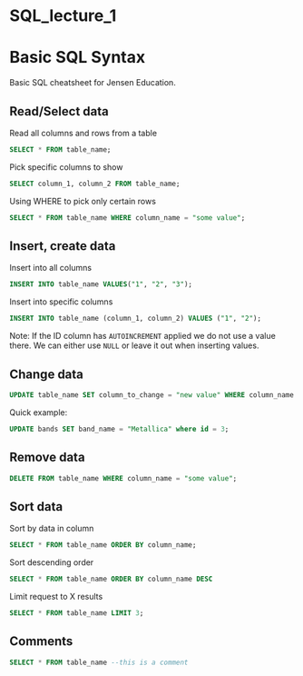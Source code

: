 # SQL_lecture_1
# Basic SQL Syntax

Basic SQL cheatsheet for Jensen Education.

## Read/Select data

Read all columns and rows from a table

```SQL
SELECT * FROM table_name;
```

Pick specific columns to show

```SQL
SELECT column_1, column_2 FROM table_name;
```

Using WHERE to pick only certain rows

```SQL
SELECT * FROM table_name WHERE column_name = "some value";
```

## Insert, create data

Insert into all columns

```SQL
INSERT INTO table_name VALUES("1", "2", "3");
```

Insert into specific columns

```SQL
INSERT INTO table_name (column_1, column_2) VALUES ("1", "2");
```

Note: If the ID column has `AUTOINCREMENT` applied we do not use a value there. We can either use `NULL` or leave it out when inserting values.

## Change data

```SQL
UPDATE table_name SET column_to_change = "new value" WHERE column_name = "some value to search for";
```

Quick example:

```SQL
UPDATE bands SET band_name = "Metallica" where id = 3;
```

## Remove data

```SQL
DELETE FROM table_name WHERE column_name = "some value";
```

## Sort data

Sort by data in column

```SQL
SELECT * FROM table_name ORDER BY column_name;
```

Sort descending order

```SQL
SELECT * FROM table_name ORDER BY column_name DESC
```

Limit request to X results

```SQL
SELECT * FROM table_name LIMIT 3;
```

## Comments

```SQL
SELECT * FROM table_name --this is a comment
```
